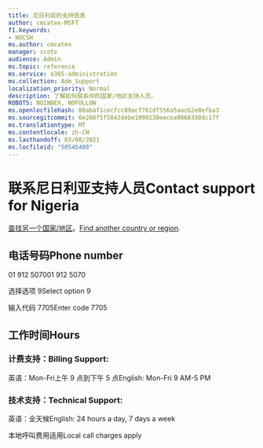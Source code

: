 ```yaml
---
title: 尼日利亚的支持信息
author: cmcatee-MSFT
f1.keywords:
- NOCSH
ms.author: cmcatee
manager: scotv
audience: Admin
ms.topic: reference
ms.service: o365-administration
ms.collection: Adm_Support
localization_priority: Normal
description: 了解如何联系你的国家/地区支持人员。
ROBOTS: NOINDEX, NOFOLLOW
ms.openlocfilehash: 00abaf1cecfcc89acf761df556a5aacb2e8efba3
ms.sourcegitcommit: 6e260f5f5842debe1098138eecea9068330dc17f
ms.translationtype: MT
ms.contentlocale: zh-CN
ms.lasthandoff: 03/08/2021
ms.locfileid: "50545400"
---
```

# <a name="contact-support-for-nigeria"></a><span data-ttu-id="c3c20-103">联系尼日利亚支持人员</span><span class="sxs-lookup"><span data-stu-id="c3c20-103">Contact support for Nigeria</span></span>

<span data-ttu-id="c3c20-104">[查找另一个国家/地区](../contact-support-for-business-products.md)。</span><span class="sxs-lookup"><span data-stu-id="c3c20-104">[Find another country or region](../contact-support-for-business-products.md).</span></span>

## <a name="phone-number"></a><span data-ttu-id="c3c20-105">电话号码</span><span class="sxs-lookup"><span data-stu-id="c3c20-105">Phone number</span></span>
<span data-ttu-id="c3c20-106">01 912 5070</span><span class="sxs-lookup"><span data-stu-id="c3c20-106">01 912 5070</span></span>

<span data-ttu-id="c3c20-107">选择选项 9</span><span class="sxs-lookup"><span data-stu-id="c3c20-107">Select option 9</span></span>

<span data-ttu-id="c3c20-108">输入代码 7705</span><span class="sxs-lookup"><span data-stu-id="c3c20-108">Enter code 7705</span></span>

## <a name="hours"></a><span data-ttu-id="c3c20-109">工作时间</span><span class="sxs-lookup"><span data-stu-id="c3c20-109">Hours</span></span>
### <a name="billing-support"></a><span data-ttu-id="c3c20-110">计费支持：</span><span class="sxs-lookup"><span data-stu-id="c3c20-110">Billing Support:</span></span>

<span data-ttu-id="c3c20-111">英语：Mon-Fri上午 9 点到下午 5 点</span><span class="sxs-lookup"><span data-stu-id="c3c20-111">English: Mon-Fri 9 AM-5 PM</span></span>

### <a name="technical-support"></a><span data-ttu-id="c3c20-112">技术支持：</span><span class="sxs-lookup"><span data-stu-id="c3c20-112">Technical Support:</span></span>

<span data-ttu-id="c3c20-113">英语：全天候</span><span class="sxs-lookup"><span data-stu-id="c3c20-113">English: 24 hours a day, 7 days a week</span></span>

<span data-ttu-id="c3c20-114">本地呼叫费用适用</span><span class="sxs-lookup"><span data-stu-id="c3c20-114">Local call charges apply</span></span>
